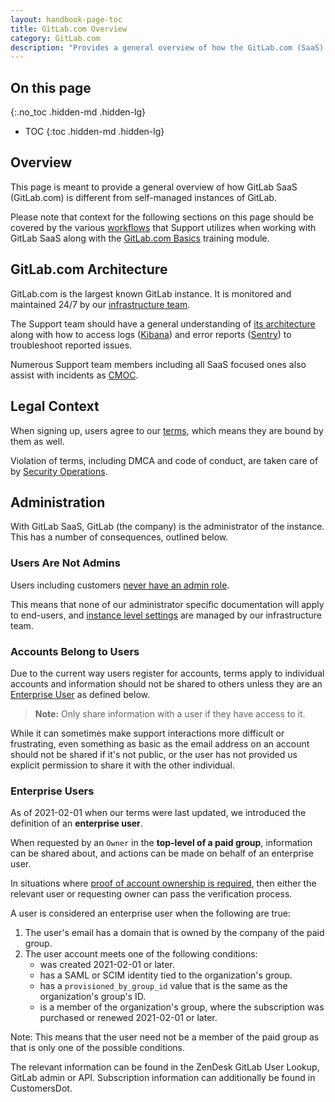 ```yaml
---
layout: handbook-page-toc
title: GitLab.com Overview
category: GitLab.com
description: "Provides a general overview of how the GitLab.com (SaaS) context is different from other GitLab instances for Support Engineering"
---
```


## On this page
{:.no_toc .hidden-md .hidden-lg}

- TOC
{:toc .hidden-md .hidden-lg}

## Overview

This page is meant to provide a general overview of how GitLab SaaS (GitLab.com) is different from self-managed instances of GitLab.

Please note that context for the following sections on this page should be covered by the various [workflows](index.html) that Support utilizes when working with GitLab SaaS along with the [GitLab.com Basics](https://gitlab.com/gitlab-com/support/support-training/-/blob/master/.gitlab/issue_templates/GitLab-com-Basics.md) training module.

## GitLab.com Architecture

GitLab.com is the largest known GitLab instance. It is monitored and maintained 24/7 by our [infrastructure team](/handbook/engineering/infrastructure/).

The Support team should have a general understanding of [its architecture](https://about.gitlab.com/handbook/engineering/infrastructure/production/architecture/) along with how to access logs ([Kibana](kibana.html)) and error reports ([Sentry](sentry.html)) to troubleshoot reported issues.

Numerous Support team members including all SaaS focused ones also assist with incidents as [CMOC](cmoc_workflows.html).

## Legal Context

When signing up, users agree to our [terms](/terms/), which means they are bound by them as well.

Violation of terms, including DMCA and code of conduct, are taken care of by [Security Operations](https://about.gitlab.com/handbook/engineering/security/operations/).

## Administration

With GitLab SaaS, GitLab (the company) is the administrator of the instance. This has a number of consequences, outlined below.

### Users Are Not Admins

Users including customers [never have an admin role](https://docs.gitlab.com/ee/administration/index.html#administrator-documentation).

This means that none of our administrator specific documentation will apply to end-users, and [instance level settings](https://docs.gitlab.com/ee/user/gitlab_com/) are managed by our infrastructure team.

### Accounts Belong to Users

Due to the current way users register for accounts, terms apply to individual accounts and information should not be shared to others unless they are an [Enterprise User](#enterprise-users) as defined below.

> **Note:** Only share information with a user if they have access to it.

While it can sometimes make support interactions more difficult or frustrating, even something as basic as the email address on an account should not be shared if it's not public, or the user has not provided us explicit permission to share it with the other individual.

### Enterprise Users

As of 2021-02-01 when our terms were last updated, we introduced the definition of an **enterprise user**.

When requested by an `Owner` in the **top-level of a paid group**, information can be shared about, and actions can be made on behalf of an enterprise user.

In situations where [proof of account ownership is required](account_verification.html), then either the relevant user or requesting owner can pass the verification process.

A user is considered an enterprise user when the following are true:

1. The user's email has a domain that is owned by the company of the paid group.
1. The user account meets one of the following conditions:
    - was created 2021-02-01 or later.
    - has a SAML or SCIM identity tied to the organization's group.
    - has a `provisioned_by_group_id` value that is the same as the organization's group's ID.
    - is a member of the organization's group, where the subscription was purchased or renewed 2021-02-01 or later.

Note: This means that the user need not be a member of the paid group as that is only one of the possible conditions.

The relevant information can be found in the ZenDesk GitLab User Lookup, GitLab admin or API. Subscription information can additionally be found in CustomersDot.
